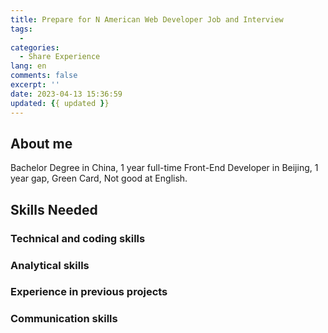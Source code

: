 ```yaml
---
title: Prepare for N American Web Developer Job and Interview
tags:
  -
categories:
  - Share Experience
lang: en
comments: false
excerpt: ''
date: 2023-04-13 15:36:59
updated: {{ updated }}
---
```


## About me

Bachelor Degree in China, 1 year full-time Front-End Developer in Beijing, 1 year gap, Green Card, Not good at English.

## Skills Needed

### Technical and coding skills

### Analytical skills

### Experience in previous projects

### Communication skills

